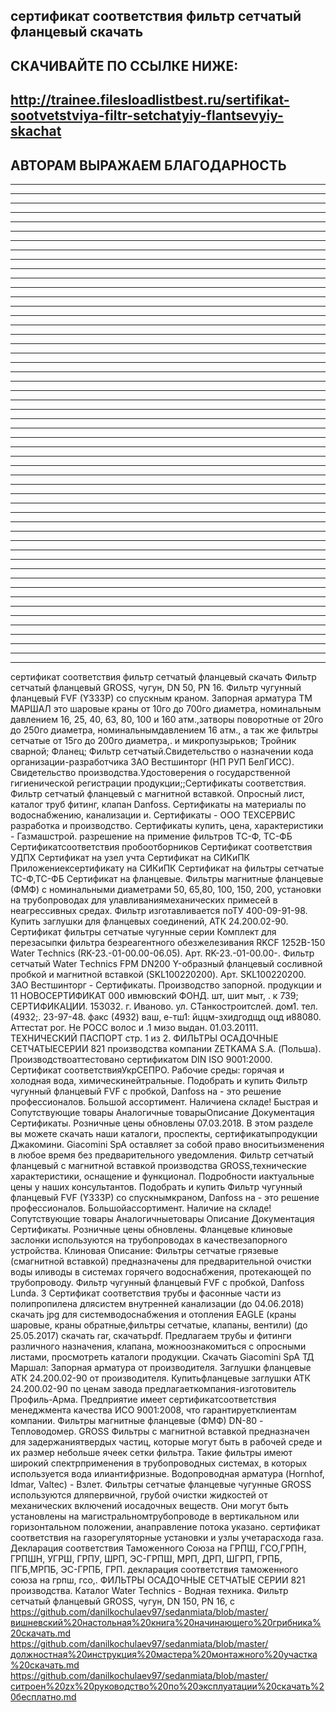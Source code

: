 сертификат соответствия фильтр сетчатый фланцевый скачать
--------------------------------------------------
СКАЧИВАЙТЕ ПО ССЫЛКЕ НИЖЕ:
--------------------------------------------------
http://trainee.filesloadlistbest.ru/sertifikat-sootvetstviya-filtr-setchatyiy-flantsevyiy-skachat
--------------------------------------------------
АВТОРАМ ВЫРАЖАЕМ БЛАГОДАРНОСТЬ
--------------------------------------------------
--------------------------------------------------
--------------------------------------------------
--------------------------------------------------
--------------------------------------------------
--------------------------------------------------
--------------------------------------------------
--------------------------------------------------
--------------------------------------------------
--------------------------------------------------
--------------------------------------------------
--------------------------------------------------
--------------------------------------------------
--------------------------------------------------
--------------------------------------------------
--------------------------------------------------
--------------------------------------------------
--------------------------------------------------
--------------------------------------------------
--------------------------------------------------
--------------------------------------------------
--------------------------------------------------
--------------------------------------------------
--------------------------------------------------
--------------------------------------------------
--------------------------------------------------
--------------------------------------------------
--------------------------------------------------
--------------------------------------------------
--------------------------------------------------
--------------------------------------------------
--------------------------------------------------
--------------------------------------------------
--------------------------------------------------
--------------------------------------------------
--------------------------------------------------
--------------------------------------------------
--------------------------------------------------
--------------------------------------------------
--------------------------------------------------
--------------------------------------------------
--------------------------------------------------
--------------------------------------------------
--------------------------------------------------
--------------------------------------------------
--------------------------------------------------
--------------------------------------------------
--------------------------------------------------
--------------------------------------------------
--------------------------------------------------
--------------------------------------------------
--------------------------------------------------
--------------------------------------------------
сертификат соответствия фильтр сетчатый фланцевый скачать Фильтр сетчатый фланцевый GROSS, чугун, DN 50, PN 16. Фильтр чугунный фланцевый FVF (Y333P) со спускным краном. Запорная арматура ТМ МАРШАЛ  это шаровые краны от 10го до 700го диаметра, номинальным давлением 16, 25, 40, 63, 80, 100 и 160 атм.,затворы поворотные от 20го до 250го диаметра, номинальнымдавлением 16 атм., а так же фильтры сетчатые от 15го до 200го диаметра,. и микропузырьков; Тройник сварной; Фланец; Фильтр сетчатый.Свидетельство о назначении кода организации-разработчика ЗАО Вестшинторг (НП РУП БелГИСС). Свидетельство производства.Удостоверения о государственной гигиенической регистрации продукции;;Сертификаты соответствия. Фильтр сетчатый фланцевый с магнитной вставкой. Опросный лист, каталог труб фитинг, клапан Danfoss. Сертификаты на материалы по водоснабжению, канализации и. Сертификаты - ООО ТЕХСЕРВИС разработка и производство. Сертификаты  купить, цена, характеристики - Газмашстрой. разрешение на примение фильтров ТС-Ф, ТС-ФБ  Сертификатсоответствия пробоотборников  Сертификат соответствия УДПХ Сертификат на узел учта  Сертификат на СИКиПК  Приложениексертификату на СИКиПК  Сертификат на фильтры сетчатые ТС-Ф,ТС-ФБ Сертификат на фланцевые. Фильтры магнитные фланцевые (ФМФ) с номинальными диаметрами 50, 65,80, 100, 150, 200, установки на трубопроводах для улавливаниямеханических примесей в неагрессивных средах. Фильтр изготавливается поТУ 400-09-91-98. Купить заглушки для фланцевых соединений, АТК 24.200.02-90. Сертификат фильтры сетчатые чугунные серии
Комплект для перезасыпки фильтра безреагентного обезжелезивания RKCF 1252B-150 Water Тechnics (RK-23.-01-00.00-06.05). Арт. RK-23.-01-00.00-. Фильтр сетчатый Water Тechnics FPM DN200 Y-образный фланцевый сосливной пробкой и магнитной вставкой (SKL100220200). Арт. SKL100220200. ЗАО Вестшинторг - Сертификаты. Производство запорной. продукции и 11 НОВОСЕРТИФИКАТ 000 ивмювский ФОНД. шт, шит мыт, . к 739; СЕРТИФИКАЦИИ. 153032. г. Иваново. ул. СТанкостроитслей. дом1. тел. (4932;. 23-97-48. факс (4932) ваш, е-тш1: йццм-зхидгодщд оцд и88080. Аттестат рог. Не РОСС волос и .1 мизо выдан. 01.03.20111. ТЕХНИЧЕСКИЙ ПАСПОРТ стр. 1 из 2. ФИЛЬТРЫ ОСАДОЧНЫЕ СЕТЧАТЫЕСЕРИИ 821 производства компании ZETKAMA S.A. (Польша). Производствоаттестовано сертификатом DIN ISO 9001:2000. Сертификат соответствияУкрСЕПРО. Рабочие среды: горячая и холодная вода, химическинейтральные. Подобрать и купить Фильтр чугунный фланцевый FVF с пробкой, Danfoss на - это решение профессионалов. Большой ассортимент. Наличиена складе! Быстрая и  Сопутствующие товары Аналогичные товарыОписание Документация Сертификаты. Розничные цены обновлены 07.03.2018. В этом разделе вы можете скачать наши каталоги, проспекты, сертификатыпродукции Джакомини. Giacomini SpA оставляет за собой право вноситьизменения в любое время без предварительного уведомления. Фильтр сетчатый фланцевый с магнитной вставкой производства GROSS,технические характеристики, оснащение и функционал. Подробности иактуальные цены у наших консультантов. Подобрать и купить Фильтр чугунный фланцевый FVF (Y333P) со спускнымкраном, Danfoss на  - это решение профессионалов. Большойассортимент. Наличие на складе!  Сопутствующие товары Аналогичныетовары Описание Документация Сертификаты. Розничные цены обновлены. Фланцевые клиновые заслонки используются на трубопроводах в качествезапорного устройства. Клиновая  Описание: Фильтры сетчатые грязевые (смагнитной вставкой) предназначены для предварительной очистки воды иливоды в системах горячего водоснабжения, протекающей по трубопроводу. Фильтр чугунный фланцевый FVF с пробкой, Danfoss  Lunda. 3 Сертификат соответствия трубы и фасонные части из полипропилена длясистем внутренней канализации (до 04.06.2018) скачать jpg  для системводоснабжения и отопления EAGLE (краны шаровые, краны обратные,фильтры сетчатые, клапаны, вентили) (до 25.05.2017) скачать rar, скачатьpdf. Предлагаем трубы и фитинги различного назначения, клапана, можноознакомиться с опросными листами, просмотреть каталоги продукции. Скачать  Giacomini SpA
ТД Маршал: Запорная арматура от производителя. Заглушки фланцевые АТК 24.200.02-90 от производителя. Купитьфланцевые заглушки АТК 24.200.02-90 по ценам завода предлагаеткомпания-изготовитель Профиль-Арма. Предприятие имеет сертификатсоответствия менеджмента качества ИСО 9001:2008, что гарантируетклиентам компании. Фильтры магнитные фланцевые (ФМФ) DN-80 - Тепловодомер. GROSS Фильтры с магнитной вставкой предназначен для задержаниятвердых частиц, которые могут быть в рабочей среде и их размер небольше ячеек сетки фильтра. Такие фильтры имеют широкий спектрприменения в трубопроводных системах, в которых используется вода илиантифризные. Водопроводная арматура (Hornhof, Idmar, Valtec) - Взлет. Фильтры сетчатые фланцевые чугунные GROSS используются дляпервичной, грубой очистки жидкостей от механических включений иосадочных веществ. Они могут быть установлены на магистральномтрубопроводе в вертикальном или горизонтальном положении, анаправление потока указано. сертификат соответствия на газорегуляторные установки и узлы учетарасхода газа. Декларация соответствия Таможенного Союза на ГРПШ, ГСО,ГРПН, ГРПШН, УГРШ, ГРПУ, ШРП, ЭС-ГРПШ, МРП, ДРП, ШГРП, ГРПБ, ПГБ,МРПБ, ЭС-ГРПБ, ГРП. декларация соответствия таможенного союза на грпш, гсо,. ФИЛЬТРЫ ОСАДОЧНЫЕ СЕТЧАТЫЕ СЕРИИ 821 производства. Каталог Water Technics - Водная техника. Фильтр сетчатый фланцевый GROSS, чугун, DN 150, PN 16, с
https://github.com/danilkochulaev97/sedanmiata/blob/master/вишневский%20настольная%20книга%20начинающего%20грибника%20скачать.md
https://github.com/danilkochulaev97/sedanmiata/blob/master/должностная%20инструкция%20мастера%20монтажного%20участка%20скачать.md
https://github.com/danilkochulaev97/sedanmiata/blob/master/ситроен%20zx%20руководство%20по%20эксплуатации%20скачать%20бесплатно.md